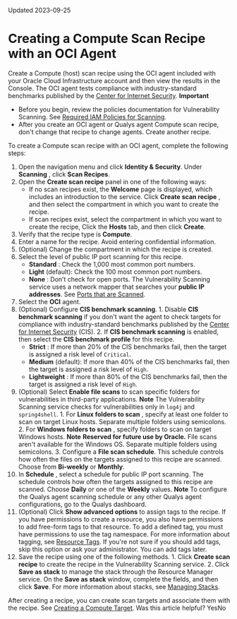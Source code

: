 Updated 2023-09-25
# Creating a Compute Scan Recipe with an OCI Agent
Create a Compute (host) scan recipe using the OCI agent included with your Oracle Cloud Infrastructure account and then view the results in the Console.
The OCI agent tests compliance with industry-standard benchmarks published by the [Center for Internet Security](https://www.cisecurity.org/cis-benchmarks/).
**Important**
  * Before you begin, review the policies documentation for Vulnerability Scanning. See [Required IAM Policies for Scanning](https://docs.oracle.com/en-us/iaas/scanning/using/required_iam_policies_scanning.htm#required_iam_policies_scanning "Create IAM policies to control who has access to Oracle Cloud Infrastructure Vulnerability Scanning Service resources, and to control the type of access for each group of users.").
  * After you create an OCI agent or Qualys agent Compute scan recipe, don't change that recipe to change agents. Create another recipe.


To create a Compute scan recipe with an OCI agent, complete the following steps:
  1. Open the navigation menu and click **Identity & Security**. Under **Scanning** , click **Scan Recipes**.
  2. Open the **Create scan recipe** panel in one of the following ways:
     * If no scan recipes exist, the **Welcome** page is displayed, which includes an introduction to the service. Click **Create scan recipe** , and then select the compartment in which you want to create the recipe.
     * If scan recipes exist, select the compartment in which you want to create the recipe, Click the **Hosts** tab, and then click **Create**.
  3. Verify that the recipe type is **Compute**.
  4. Enter a name for the recipe.
Avoid entering confidential information.
  5. (Optional) Change the compartment in which the recipe is created.
  6. Select the level of public IP port scanning for this recipe.
     * **Standard** : Check the 1,000 most common port numbers.
     * **Light** (default): Check the 100 most common port numbers.
     * **None** : Don’t check for open ports.
The Vulnerability Scanning service uses a network mapper that searches your **public IP addresses**. See [Ports that are Scanned](https://docs.oracle.com/en-us/iaas/scanning/using/port-numbers.htm#port_numbers "Lists the top 100 and top 1000 ports that Vulnerability Scanning scans.").
  7. Select the **OCI** agent. 
  8. (Optional) Configure **CIS benchmark scanning**.
    1. Disable **CIS benchmark scanning** if you don't want the agent to check targets for compliance with industry-standard benchmarks published by the [Center for Internet Security](https://www.cisecurity.org/cis-benchmarks/) (CIS).
    2. If **CIS benchmark scanning** is enabled, then select the **CIS benchmark profile** for this recipe.
       * **Strict** : If more than 20% of the CIS benchmarks fail, then the target is assigned a risk level of `Critical`.
       * **Medium** (default): If more than 40% of the CIS benchmarks fail, then the target is assigned a risk level of `High`.
       * **Lightweight** : If more than 80% of the CIS benchmarks fail, then the target is assigned a risk level of `High`.
  9. (Optional) Select **Enable file scans** to scan specific folders for vulnerabilities in third-party applications.
**Note** The Vulnerability Scanning service checks for vulnerabilities only in `log4j` and `spring4shell`.
    1. For **Linux folders to scan** , specify at least one folder to scan on target Linux hosts.
Separate multiple folders using semicolons.
    2. For **Windows folders to scan** , specify folders to scan on target Windows hosts.
**Note** **Reserved for future use by Oracle.** File scans aren't available for the Windows OS.
Separate multiple folders using semicolons.
    3. Configure a **File scan schedule**.
This schedule controls how often the files on the targets assigned to this recipe are scanned.
Choose from **Bi-weekly** or **Monthly**.
  10. In **Schedule** , select a schedule for public IP port scanning.
The schedule controls how often the targets assigned to this recipe are scanned. Choose **Daily** or one of the **Weekly** values.
**Note**
To configure the Qualys agent scanning schedule or any other Qualys agent configurations, go to the Qualys dashboard.
  11. (Optional) Click **Show advanced options** to assign tags to the recipe.
If you have permissions to create a resource, you also have permissions to add free-form tags to that resource.
To add a defined tag, you must have permissions to use the tag namespace.
For more information about tagging, see [Resource Tags](https://docs.oracle.com/iaas/Content/General/Concepts/resourcetags.htm). If you're not sure if you should add tags, skip this option or ask your administrator. You can add tags later.
  12. Save the recipe using one of the following methods.
    1. Click **Create scan recipe** to create the recipe in the Vulnerability Scanning service.
    2. Click **Save as stack** to manage the stack through the Resource Manager service. On the **Save as stack** window, complete the fields, and then click **Save**. For more information about stacks, see [Managing Stacks](https://docs.oracle.com/iaas/Content/ResourceManager/Tasks/stacks.htm).


After creating a recipe, you can create scan targets and associate them with the recipe. See [Creating a Compute Target](https://docs.oracle.com/en-us/iaas/scanning/using/create-host-target.htm#create_host_target "Create a Compute \(host\) scan target.").
Was this article helpful?
YesNo

